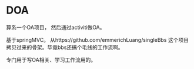 <h1>DOA</h1>

<p>算系一个OA项目， 然后通过activiti做OA。</p>

<p>
基于springMVC。
从https://github.com/emmerichLuang/singleBbs 这个项目拷贝过来的骨架。毕竟bbs还搞个毛线的工作流啊。

专门用于写OA相关、学习工作流用的。

</p>